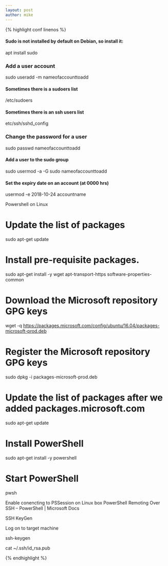 ```yaml
---
layout: post
author: mike
---
```


{% highlight conf linenos %}
#### Sudo is not installed by default on Debian, so install it:

apt install sudo

### Add a user account

sudo useradd -m nameofaccounttoadd

#### Sometimes there is a sudoers list

/etc/sudoers

#### Sometimes there is an ssh users list

etc/ssh/sshd_config

### Change the password for a user

sudo passwd nameofaccounttoadd

<password>

#### Add a user to the sudo group

sudo usermod -a -G sudo nameofaccounttoadd

#### Set the expiry date on an account (at 0000 hrs)

usermod -e 2018-10-24 accountname

Powershell on Linux

# Update the list of packages

sudo apt-get update

# Install pre-requisite packages.

sudo apt-get install -y wget apt-transport-https software-properties-common

# Download the Microsoft repository GPG keys

wget -q https://packages.microsoft.com/config/ubuntu/16.04/packages-microsoft-prod.deb

# Register the Microsoft repository GPG keys

sudo dpkg -i packages-microsoft-prod.deb

# Update the list of packages after we added packages.microsoft.com

sudo apt-get update

# Install PowerShell

sudo apt-get install -y powershell

# Start PowerShell

pwsh

Enable conencting to PSSession on Linux box
PowerShell Remoting Over SSH – PowerShell | Microsoft Docs

SSH KeyGen

Log on to target machine

ssh-keygen

cat ~/.ssh/id_rsa.pub

{% endhighlight %}
